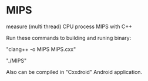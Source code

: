 # MIPS
measure (multi thread) CPU process MIPS with C++

Run these commands to building and runing binary:

"clang++ -o MIPS MIPS.cxx"

"./MIPS"

Also can be compiled in "Cxxdroid" Android application.
